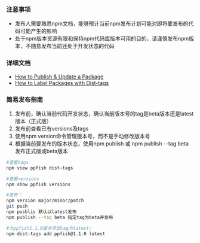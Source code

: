 ### 注意事项
- 发布人需要熟悉npm文档，能够预计当前npm发布计划可能对即将要发布的代码可能产生的影响
- 处于npm版本资源有限和保持npm代码库版本可用的目的，请谨慎发布npm版本，不随意发布当前还处于开发状态的代码

### 详细文档
- [How to Publish & Update a Package](https://docs.npmjs.com/getting-started/publishing-npm-packages)
- [How to Label Packages with Dist-tags](https://docs.npmjs.com/getting-started/using-tags)

### 简易发布指南
1. 发布前，确认当前代码开发状态，确认当前版本号的tag是beta版本还是latest版本（正式版）
2. 发布前查看已有versions及tags
3. 使用npm version命令管理版本号，而不是手动修改版本号
4. 根据当前要发布的版本状态，使用npm publish 或 npm publish --tag beta 发布正式版或beta版本

```bash
#查看tags
npm view ppfish dist-tags

#查看versions
npm show ppfish versions

#发布：
npm version major/minor/patch
git push
npm pusblis 默认以latest发布
npm publish --tag beta 指定tag为beta并发布

#为ppfish1.1.0版本添加tag为latest:
npm dist-tags add ppfish@1.1.0 latest
```
